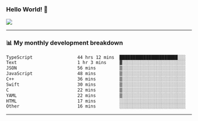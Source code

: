 ### Hello World! 👋

<a>
  <img align="center" src="https://github-readme-stats.vercel.app/api?username=megatunger&count_private=true&include_all_commits=true&bg_color=30,56CCF2,2F80ED&title_color=fff&text_color=fff" />
</a>

------
### 📊 My monthly development breakdown

<!--START_SECTION:waka-->

```txt
TypeScript                 44 hrs 12 mins  ██████████████████████░░░   88.41 %
Text                       1 hr 3 mins     ▓░░░░░░░░░░░░░░░░░░░░░░░░   02.11 %
JSON                       56 mins         ▒░░░░░░░░░░░░░░░░░░░░░░░░   01.87 %
JavaScript                 48 mins         ▒░░░░░░░░░░░░░░░░░░░░░░░░   01.63 %
C++                        36 mins         ▒░░░░░░░░░░░░░░░░░░░░░░░░   01.22 %
Swift                      30 mins         ▒░░░░░░░░░░░░░░░░░░░░░░░░   01.01 %
C                          22 mins         ▒░░░░░░░░░░░░░░░░░░░░░░░░   00.75 %
YAML                       22 mins         ▒░░░░░░░░░░░░░░░░░░░░░░░░   00.74 %
HTML                       17 mins         ░░░░░░░░░░░░░░░░░░░░░░░░░   00.60 %
Other                      16 mins         ░░░░░░░░░░░░░░░░░░░░░░░░░   00.55 %
```

<!--END_SECTION:waka-->

------
